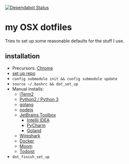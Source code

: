 [![Dependabot Status](https://api.dependabot.com/badges/status?host=github&repo=jwilner/dotfiles)](https://dependabot.com)
# my OSX dotfiles

Tries to set up some reasonable defaults for the stuff I use.

## installation
- Precursors: [Chrome](https://www.google.com/chrome/)
- [set up repo](https://developer.atlassian.com/blog/2016/02/best-way-to-store-dotfiles-git-bare-repo/)
- `config submodule init && config submodule update`
- `source ~/.bashrc && dot_set_up`
- Manual installs:
    - [iTerm2](https://www.iterm2.com/)
    - [Python2 / Python 3](https://www.python.org/downloads/)
    - [golang](https://golang.org/dl/)
    - [nodejs](https://nodejs.org/en/download/)
    - [JetBrains Toolbox](https://www.jetbrains.com/toolbox/app/)
        * [Intellij IDEA](https://www.jetbrains.com/idea/)
        * [PyCharm](https://www.jetbrains.com/pycharm/)
        * [Goland](https://www.jetbrains.com/go/)
    - [Wireshark](https://www.wireshark.org/download.html)
    - [Docker](https://store.docker.com/search?type=edition&offering=community)
    - [Moom](https://itunes.apple.com/us/app/moom/id419330170?mt=12)
    - [Todoist](https://itunes.apple.com/us/app/todoist-organize-your-life/id585829637?mt=12)
- `dot_finish_set_up`
